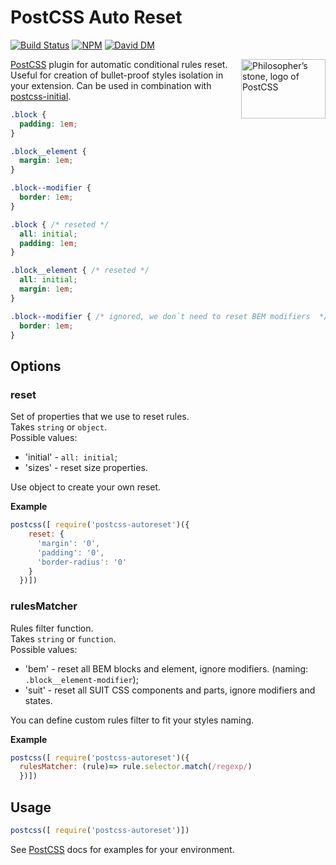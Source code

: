 # PostCSS Auto Reset
[![Build Status][ci-img]][ci] [![NPM][npm-img]][npm] [![David DM][david-img]][david]

<img align="right" width="135" height="95"
     title="Philosopher’s stone, logo of PostCSS"
     src="http://postcss.github.io/postcss/logo-leftp.png">

[PostCSS] plugin for automatic conditional rules reset. Useful for creation of 
bullet-proof styles isolation in your extension. Can be used in combination with
[postcss-initial][initial].


[PostCSS]:    https://github.com/postcss/postcss
[ci-img]:     https://travis-ci.org/maximkoretskiy/postcss-autoreset.svg
[ci]:         https://travis-ci.org/maximkoretskiy/postcss-autoreset
[npm-img]:    https://badge.fury.io/js/postcss-autoreset.svg
[npm]:        https://www.npmjs.com/package/postcss-autoreset
[david-img]:  https://david-dm.org/maximkoretskiy/postcss-autoreset.svg
[david]:      https://david-dm.org/maximkoretskiy/postcss-autoreset
[initial]:    https://github.com/maximkoretskiy/postcss-initial


```css
.block {
  padding: 1em;
}

.block__element {
  margin: 1em;
}

.block--modifier {
  border: 1em;
}

```

```css
.block { /* reseted */
  all: initial;
  padding: 1em;
}

.block__element { /* reseted */
  all: initial;
  margin: 1em;
}

.block--modifier { /* ignored, we don`t need to reset BEM modifiers  */
  border: 1em;
}
```

## Options 

### reset
Set of properties that we use to reset rules.  
Takes `string` or `object`.  
Possible values:
 - 'initial' - `all: initial`;
 - 'sizes' - reset size properties.

Use object to create your own reset.

**Example**
```js
postcss([ require('postcss-autoreset')({
    reset: {
      'margin': '0',
      'padding': '0',
      'border-radius': '0'
    }
  })])
```



### rulesMatcher
Rules filter function.  
Takes `string` or `function`.  
Possible values:
 - 'bem' - reset all BEM blocks and element, ignore modifiers. (naming: `.block__element-modifier`);
 - 'suit' - reset all SUIT CSS components and parts, ignore modifiers and states.

You can define custom rules filter to fit your styles naming.  

**Example**
```js
postcss([ require('postcss-autoreset')({
  rulesMatcher: (rule)=> rule.selector.match(/regexp/)
  })])
```


## Usage

```js
postcss([ require('postcss-autoreset')])
```

See [PostCSS] docs for examples for your environment.
